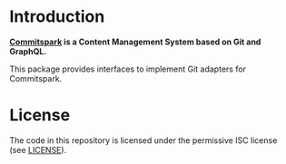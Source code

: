 # Introduction
**[Commitspark](https://commitspark.com) is a Content Management System based on Git and GraphQL.**

This package provides interfaces to implement Git adapters for Commitspark.

# License

The code in this repository is licensed under the permissive ISC license (see [LICENSE](LICENSE)).
